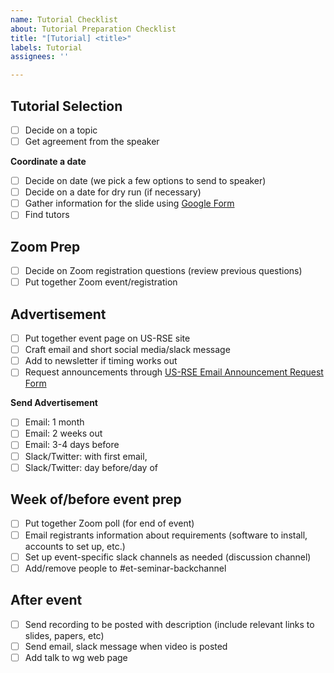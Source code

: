 ```yaml
---
name: Tutorial Checklist
about: Tutorial Preparation Checklist
title: "[Tutorial] <title>"
labels: Tutorial
assignees: ''

---
```


## Tutorial Selection
- [ ] Decide on a topic
- [ ] Get agreement from the speaker

**Coordinate a date**
- [ ] Decide on date (we pick a few options to send to speaker)
- [ ] Decide on a date for dry run (if necessary)
- [ ] Gather information for the slide using [Google Form](https://forms.gle/mFnPnfXcC6uddYXZ7)
- [ ] Find tutors

## Zoom Prep
- [ ]  Decide on Zoom registration questions (review previous questions)
- [ ]  Put together Zoom event/registration

## Advertisement
- [ ]  Put together event page on US-RSE site
- [ ]  Craft email and short social media/slack message
- [ ]  Add to newsletter if timing works out
- [ ]  Request announcements through [US-RSE Email Announcement Request Form](https://docs.google.com/forms/d/1krNCADmZJlQ3nkHzEb_5rHUW-7X3I8jrtTj9BSazNKw/viewform?ts=65f35f7a&edit_requested=true)

**Send Advertisement**
- [ ]  Email: 1 month
- [ ]  Email: 2 weeks out
- [ ]  Email: 3-4 days before
- [ ]  Slack/Twitter: with first email, 
- [ ]  Slack/Twitter: day before/day of

## Week of/before event prep
- [ ]  Put together Zoom poll (for end of event)
- [ ] Email registrants information about requirements (software to install, accounts to set up, etc.)
- [ ]  Set up event-specific slack channels as needed (discussion channel)
- [ ]  Add/remove people to #et-seminar-backchannel

## After event
- [ ] Send recording to be posted with description (include relevant links to slides, papers, etc)
- [ ]  Send email, slack message when video is posted
- [ ]  Add talk to wg web page
